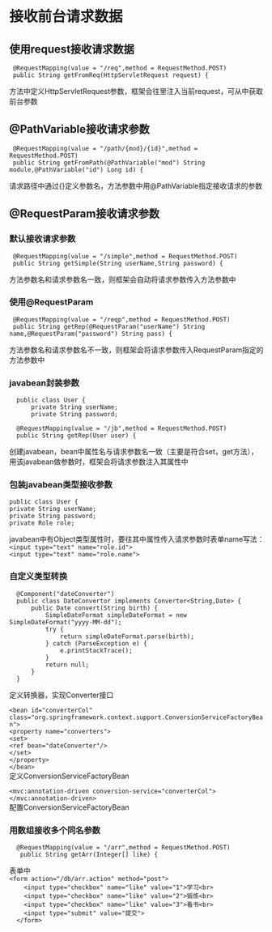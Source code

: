 # 接收前台请求数据
## 使用request接收请求数据
     @RequestMapping(value = "/req",method = RequestMethod.POST)
     public String getFromReq(HttpServletRequest request) {
方法中定义HttpServletRequest参数，框架会往里注入当前request，可从中获取前台参数
## @PathVariable接收请求参数
     @RequestMapping(value = "/path/{mod}/{id}",method = RequestMethod.POST)
     public String getFromPath(@PathVariable("mod") String module,@PathVariable("id") Long id) {
请求路径中通过{}定义参数名，方法参数中用@PathVariable指定接收请求的参数
## @RequestParam接收请求参数
### 默认接收请求参数
     @RequestMapping(value = "/simple",method = RequestMethod.POST)
     public String getSimple(String userName,String password) {
方法参数名和请求参数名一致，则框架会自动将请求参数传入方法参数中
### 使用@RequestParam
     @RequestMapping(value = "/reqp",method = RequestMethod.POST)
     public String getRep(@RequestParam("userName") String name,@RequestParam("password") String pass) {
方法参数名和请求参数名不一致，则框架会将请求参数传入RequestParam指定的方法参数中
### javabean封装参数
      public class User {
          private String userName;
          private String password;
          
      @RequestMapping(value = "/jb",method = RequestMethod.POST)
      public String getRep(User user) {
创建javabean，bean中属性名与请求参数名一致（主要是符合set，get方法），用该javabean做参数时，框架会将请求参数注入其属性中
### 包装javabean类型接收参数
    public class User {
    private String userName;
    private String password;
    private Role role;
javabean中有Object类型属性时，要往其中属性传入请求参数时表单name写法：  
    ``<input type="text" name="role.id">``  
    ``<input type="text" name="role.name">``
### 自定义类型转换
      @Component("dateConverter")
      public class DateConvertor implements Converter<String,Date> {
          public Date convert(String birth) {
              SimpleDateFormat simpleDateFormat = new SimpleDateFormat("yyyy-MM-dd");
              try {
                  return simpleDateFormat.parse(birth);
              } catch (ParseException e) {
                  e.printStackTrace();
              }
              return null;
          }
      }
定义转换器，实现Converter接口  


``<bean id="converterCol" class="org.springframework.context.support.ConversionServiceFactoryBean">``  
    ``<property name="converters">``  
        ``<set>``  
            ``<ref bean="dateConverter"/>``  
        ``</set>``  
    ``</property>``  
``</bean>``  
定义ConversionServiceFactoryBean  


``<mvc:annotation-driven conversion-service="converterCol"></mvc:annotation-driven>``  
配置ConversionServiceFactoryBean  
### 用数组接收多个同名参数
      @RequestMapping(value = "/arr",method = RequestMethod.POST)
       public String getArr(Integer[] like) {
表单中  
``<form action="/db/arr.action" method="post">``  
``    <input type="checkbox" name="like" value="1">学习<br>``  
``    <input type="checkbox" name="like" value="2">锻炼<br>``  
``    <input type="checkbox" name="like" value="3">看书<br>``  
``    <input type="submit" value="提交">``  
``  </form>``  
